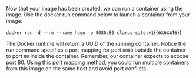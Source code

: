 Now that your image has been created, we can run a container using the image.
Use the docker run command below to launch a container from your image:

`docker run -d --rm --name hugo -p 8080:80 clarus-site:v1`{{execute}}

The Docker runtime will return a UUID of the running container. Notice the run
command specifies a port mapping for port `8080` outside the container to port
`80` inside the container. Remember, our container expects to expose port 80.
Using this port mapping method, you could run multiple containers from this
image on the same host and avoid port conflicts.